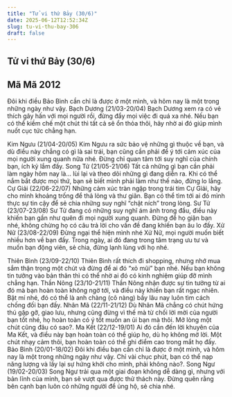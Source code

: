 ```yaml
---
title: "Tử vi thứ Bảy (30/6)"
date: 2025-06-12T12:52:34Z
slug: tu-vi-thu-bay-306
draft: false
---
```


## Tử vi thứ Bảy (30/6)

## Mã Mã 2012

Đôi khi điều Bảo Bình cần chỉ là được ở một mình, và hôm nay là một trong những ngày như vậy.
Bạch Dương (21/03-20/04)
Bạch Dương xem ra có vẻ thích gây hấn với mọi người rồi, đừng đẩy mọi việc đi quá xa nhé. Nếu bạn có thể kiềm chế một chút thì tất cả sẽ ổn thỏa thôi, hãy nhờ ai đó giúp mình nuốt cục tức chẳng hạn.

Kim Ngưu (21/04-20/05)
Kim Ngưu ra sức bảo vệ những gì thuộc về bạn, và dù điều này chẳng có gì là sai trái, bạn cũng cần phải để ý tới cảm xúc của mọi người xung quanh nữa nhé. Đừng chỉ quan tâm tới suy nghĩ của chính bạn, ích kỷ lắm đấy.
Song Tử (21/05-21/06)
Tất cả những gì bạn cần phải làm ngày hôm nay là… lùi lại và theo dõi những gì đang diễn ra. Khi có thể nắm bắt được mọi thứ, bạn sẽ biết mình phải làm như thế nào, đừng lo lắng.
Cự Giải (22/06-22/07)
Những cảm xúc tràn ngập trong trái tim Cự Giải, hãy cho mình khoảng trống để thả lỏng và thư giãn. Bạn có thể tìm tới ai đó mình thực sự tin cậy để sẻ chia những suy nghĩ “chật ních” trong lòng.
Sư Tử (23/07-23/08)
Sư Tử đang có những suy nghĩ ám ảnh trong đầu, điều này khiến bạn gần như quên đi mọi người xung quanh. Đừng để họ giận bạn nhé, không chừng họ có câu trả lời cho vấn đề đang khiến bạn âu lo đấy.
Xử Nữ (23/08-22/09)
Đừng ngại thể hiện mình nhé Xử Nữ, mọi người muốn biết nhiều hơn về bạn đấy. Trong ngày, ai đó đang trong tâm trạng ưu tư và muốn bạn động viên, sẻ chia, đừng lạnh lùng với họ nhé.

Thiên Bình (23/09-22/10) 
Thiên Bình rất thích đi shopping, nhưng nhớ mua sắm thận trọng một chút và đừng để ai đó “xỏ mũi” bạn nhé. Nếu bạn không tin tưởng vào bản thân thì có thể nhờ ai đó có kinh nghiệm giúp đỡ mình chẳng hạn.
Thần Nông (23/10-21/11) 
Thần Nông nhận được sự tin tưởng từ ai đó mà bạn hoàn toàn không ngờ tới, và điều này khiến bạn rất ngạc nhiên. Bật mí nhé, đó có thể là anh chàng (cô nàng) bấy lâu nay luôn tìm cách chống đối bạn đấy.
Nhân Mã (22/11-21/12) 
Dù Nhân Mã chẳng có chút hứng thú gặp gỡ, giao lưu, nhưng cũng đừng vì thế mà từ chối lời mời của người bạn tốt nhé, họ hoàn toàn có ý tốt muốn an ủi bạn mà thôi. Mở lòng một chút cũng đâu có sao?.
Ma Kết (22/12-19/01)
Ai đó cần đến lời khuyên của Ma Kết, và điều này bạn hoàn toàn có thể giúp họ, dù họ không mở lời. Một chút nhạy cảm thôi, bạn hoàn toàn có thể ghi điểm cao trong mắt họ đấy.
Bảo Bình (20/01-18/02) 
Đôi khi điều bạn cần chỉ là được ở một mình, và hôm nay là một trong những ngày như vậy. Chỉ vài chục phút, bạn có thể nạp năng lượng và lấy lại sự hứng khởi cho mình, phải không nào?.
Song Ngư (19/02-20/03) 
Song Ngư trải qua một giai đoạn không dễ dàng gì, nhưng với bản lĩnh của mình, bạn sẽ vượt qua được thử thách này. Đừng quên rằng bên cạnh bạn luôn có những người để ủng hộ, sẻ chia nhé.